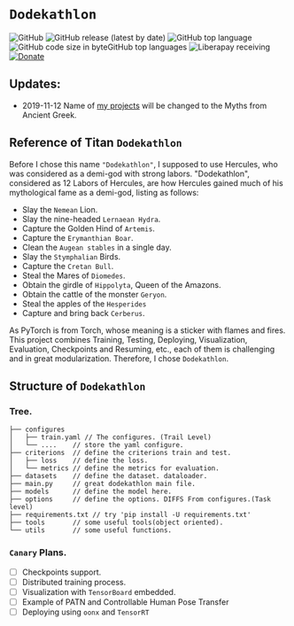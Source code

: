 # `Dodekathlon`
![GitHub](https://img.shields.io/github/license/mtroym/Dodekathlon?logo=apache)
![GitHub release (latest by date)](https://img.shields.io/github/v/release/pytorch/pytorch?logo=pytorch)
![GitHub top language](https://img.shields.io/github/languages/top/mtroym/Dodekathlon)
![GitHub code size in byte![GitHub top language](https://img.shields.io/github/languages/top/mtroym/Dodekathlon)s](https://img.shields.io/github/languages/code-size/mtroym/dodekathlon?)
![Liberapay receiving](https://img.shields.io/liberapay/receives/troymao)
[![Donate](https://liberapay.com/assets/widgets/donate.svg)](https://liberapay.com/liberapay/donate)
## Updates: 
- 2019-11-12 Name of [my projects](https://mtroym.github.io/) will be changed to the Myths from Ancient Greek.

## Reference of Titan `Dodekathlon`
Before I chose this name `"Dodekathlon"`, I supposed to use Hercules, who was considered as
a demi-god with strong labors. "Dodekathlon", considered as 12 Labors of Hercules, are 
how Hercules gained much of his mythological fame as a demi-god, listing as follows:

- Slay the `Nemean` Lion.
- Slay the nine-headed `Lernaean Hydra`.
- Capture the Golden Hind of `Artemis`.
- Capture the `Erymanthian Boar`.
- Clean the `Augean stables` in a single day.
- Slay the `Stymphalian` Birds.
- Capture the `Cretan Bull`.
- Steal the Mares of `Diomedes`.
- Obtain the girdle of `Hippolyta`, Queen of the Amazons.
- Obtain the cattle of the monster `Geryon`.
- Steal the apples of the `Hesperides`
- Capture and bring back `Cerberus`.

As PyTorch is from Torch, whose meaning is a sticker with flames and fires. 
This project combines Training, Testing, Deploying, Visualization, Evaluation, Checkpoints
and Resuming, etc., each of them is challenging and in great modularization. 
Therefore, I chose `Dodekathlon`. 

## Structure of `Dodekathlon`

### Tree.
```
├── configures
│   ├── train.yaml // The configures. (Trail Level)
│   └── ....    // store the yaml configure.
├── criterions  // define the criterions train and test.
│   ├── loss    // define the loss.
│   └── metrics // define the metrics for evaluation.
├── datasets    // define the dataset. dataloader.
├── main.py     // great dodekathlon main file.
├── models      // define the model here.
├── options     // define the options. DIFFS From configures.(Task level)
├── requirements.txt // try 'pip install -U requirements.txt'
├── tools       // some useful tools(object oriented).
└── utils       // some useful functions.
```


### `Canary` Plans.
- [ ] Checkpoints support.
- [ ] Distributed training process.
- [ ] Visualization with `TensorBoard` embedded.
- [ ] Example of PATN and Controllable Human Pose Transfer
- [ ] Deploying using `oonx` and `TensorRT`